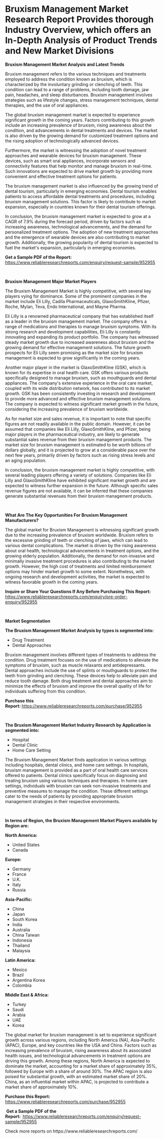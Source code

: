 <p><h1>Bruxism Management Market Research Report Provides thorough Industry Overview, which offers an In-Depth Analysis of Product Trends and New Market Divisions</h1></p><p><strong>Bruxism Management Market Analysis and Latest Trends</strong></p>
<p><p>Bruxism management refers to the various techniques and treatments employed to address the condition known as bruxism, which is characterized by the involuntary grinding or clenching of teeth. This condition can lead to a range of problems, including tooth damage, jaw pain, headaches, and sleep disturbances. Bruxism management involves strategies such as lifestyle changes, stress management techniques, dental therapies, and the use of oral appliances.</p><p>The global bruxism management market is expected to experience significant growth in the coming years. Factors contributing to this growth include an increasing prevalence of bruxism, rising awareness about the condition, and advancements in dental treatments and devices. The market is also driven by the growing demand for customized treatment options and the rising adoption of technologically advanced devices.</p><p>Furthermore, the market is witnessing the adoption of novel treatment approaches and wearable devices for bruxism management. These devices, such as smart oral appliances, incorporate sensors and connectivity features that help monitor and manage bruxism in real-time. Such innovations are expected to drive market growth by providing more convenient and effective treatment options for patients.</p><p>The bruxism management market is also influenced by the growing trend of dental tourism, particularly in emerging economies. Dental tourism enables patients to access affordable dental treatments and procedures, including bruxism management solutions. This factor is likely to contribute to market expansion, especially in countries known for their dental tourism offerings.</p><p>In conclusion, the bruxism management market is expected to grow at a CAGR of 7.9% during the forecast period, driven by factors such as increasing awareness, technological advancements, and the demand for personalized treatment options. The adoption of new treatment approaches and the emergence of wearable devices are also contributing to market growth. Additionally, the growing popularity of dental tourism is expected to fuel the market's expansion, particularly in emerging economies.</p></p>
<p><strong>Get a Sample PDF of the Report:&nbsp;</strong> <a href="https://www.reliableresearchreports.com/enquiry/request-sample/952955">https://www.reliableresearchreports.com/enquiry/request-sample/952955</a></p>
<p>&nbsp;</p>
<p><strong>Bruxism Management Major Market Players</strong></p>
<p><p>The Bruxism Management Market is highly competitive, with several key players vying for dominance. Some of the prominent companies in the market include Eli Lilly, Cadila Pharmaceuticals, GlaxoSmithKline, Pfizer, Roche, Mylan, Teva, Endo International, and Mayne Pharma.</p><p>Eli Lilly is a renowned pharmaceutical company that has established itself as a leader in the bruxism management market. The company offers a range of medications and therapies to manage bruxism symptoms. With its strong research and development capabilities, Eli Lilly is constantly innovating and expanding its product portfolio. The company has witnessed steady market growth due to increased awareness about bruxism and the growing demand for effective management solutions. The future growth prospects for Eli Lilly seem promising as the market size for bruxism management is expected to grow significantly in the coming years.</p><p>Another major player in the market is GlaxoSmithKline (GSK), which is known for its expertise in oral health care. GSK offers various products specifically designed to manage bruxism, such as mouthguards and dental appliances. The company's extensive experience in the oral care market, coupled with its wide distribution network, has contributed to its market growth. GSK has been consistently investing in research and development to provide more advanced and effective bruxism management solutions. The company is expected to witness significant market growth in the future, considering the increasing prevalence of bruxism worldwide.</p><p>As for market size and sales revenue, it is important to note that specific figures are not readily available in the public domain. However, it can be assumed that companies like Eli Lilly, GlaxoSmithKline, and Pfizer, being major players in the pharmaceutical industry, are likely to generate substantial sales revenue from their bruxism management products. The market size for bruxism management is estimated to be worth billions of dollars globally, and it is projected to grow at a considerable pace over the next few years, primarily driven by factors such as rising stress levels and an aging population.</p><p>In conclusion, the bruxism management market is highly competitive, with several leading players offering a variety of solutions. Companies like Eli Lilly and GlaxoSmithKline have exhibited significant market growth and are expected to witness further expansion in the future. Although specific sales revenue figures are not available, it can be inferred that these companies generate substantial revenues from their bruxism management products.</p></p>
<p>&nbsp;</p>
<p><strong>What Are The Key Opportunities For Bruxism Management Manufacturers?</strong></p>
<p><p>The global market for Bruxism Management is witnessing significant growth due to the increasing prevalence of bruxism worldwide. Bruxism refers to the excessive grinding of teeth or clenching of jaws, which can lead to various dental complications. The market is driven by the rising awareness about oral health, technological advancements in treatment options, and the growing elderly population. Additionally, the demand for non-invasive and minimally invasive treatment procedures is also contributing to the market growth. However, the high cost of treatments and limited reimbursement options may hinder market growth to some extent. Nonetheless, with ongoing research and development activities, the market is expected to witness favorable growth in the coming years.</p></p>
<p><strong>Inquire or Share Your Questions If Any Before Purchasing This Report:</strong> <a href="https://www.reliableresearchreports.com/enquiry/pre-order-enquiry/952955">https://www.reliableresearchreports.com/enquiry/pre-order-enquiry/952955</a></p>
<p>&nbsp;</p>
<p><strong>Market Segmentation</strong></p>
<p><strong>The Bruxism Management Market Analysis by types is segmented into:</strong></p>
<p><ul><li>Drug Treatment</li><li>Dental Approaches</li></ul></p>
<p><p>Bruxism management involves different types of treatments to address the condition. Drug treatment focuses on the use of medications to alleviate the symptoms of bruxism, such as muscle relaxants and antidepressants. Dental approaches include the use of splints or mouthguards to protect the teeth from grinding and clenching. These devices help to alleviate pain and reduce tooth damage. Both drug treatment and dental approaches aim to minimize the effects of bruxism and improve the overall quality of life for individuals suffering from this condition.</p></p>
<p><strong>Purchase this Report:&nbsp;</strong><a href="https://www.reliableresearchreports.com/purchase/952955">https://www.reliableresearchreports.com/purchase/952955</a></p>
<p>&nbsp;</p>
<p><strong>The Bruxism Management Market Industry Research by Application is segmented into:</strong></p>
<p><ul><li>Hospital</li><li>Dental Clinic</li><li>Home Care Setting</li></ul></p>
<p><p>The Bruxism Management Market finds application in various settings including hospitals, dental clinics, and home care settings. In hospitals, bruxism management is provided as a part of oral health care services offered to patients. Dental clinics specifically focus on diagnosing and treating bruxism using various techniques and therapies. In home care settings, individuals with bruxism can seek non-invasive treatments and preventive measures to manage the condition. These different settings cater to the needs of patients by providing appropriate bruxism management strategies in their respective environments.</p></p>
<p>&nbsp;</p>
<p><strong>In terms of Region, the Bruxism Management Market Players available by Region are:</strong></p>
<p>
    <p> <strong> North America: </strong>
        <ul>
            <li>United States</li>
            <li>Canada</li>
        </ul>
        </p> 
    <p> <strong> Europe: </strong>
        <ul>
            <li>Germany</li>
            <li>France</li>
            <li>U.K.</li>
            <li>Italy</li>
            <li>Russia</li>
        </ul>
        </p> 
    <p> <strong> Asia-Pacific: </strong>
        <ul>
            <li>China</li>
            <li>Japan</li>
            <li>South Korea</li>
            <li>India</li>
            <li>Australia</li>
            <li>China Taiwan</li>
            <li>Indonesia</li>
            <li>Thailand</li>
            <li>Malaysia</li>
        </ul>
        </p> 
    <p> <strong> Latin America: </strong>
        <ul>
            <li>Mexico</li>
            <li>Brazil</li>
            <li>Argentina Korea</li>
            <li>Colombia</li>
        </ul>
        </p> 
    <p> <strong> Middle East & Africa: </strong>
        <ul>
            <li>Turkey</li>
            <li>Saudi</li>
            <li>Arabia</li>
            <li>UAE</li>
            <li>Korea</li>
        </ul>
    </p>
    </p>
<p><p>The global market for bruxism management is set to experience significant growth across various regions, including North America (NA), Asia-Pacific (APAC), Europe, and key countries like the USA and China. Factors such as increasing prevalence of bruxism, rising awareness about its associated health issues, and technological advancements in treatment options are driving this growth. Among these regions, North America is expected to dominate the market, accounting for a market share of approximately 35%, followed by Europe with a share of around 30%. The APAC region is also poised for substantial growth, with an estimated market share of 20%. China, as an influential market within APAC, is projected to contribute a market share of approximately 10%.</p></p>
<p><strong>Purchase this Report: </strong><a href="https://www.reliableresearchreports.com/purchase/952955">https://www.reliableresearchreports.com/purchase/952955</a></p>
<p>&nbsp;<strong>Get a Sample PDF of the Report:&nbsp;&nbsp;</strong><a href="https://www.reliableresearchreports.com/enquiry/request-sample/952955">https://www.reliableresearchreports.com/enquiry/request-sample/952955</a></p>
<p><strong></strong></p>
<p>Check more reports on https://www.reliableresearchreports.com/</p>